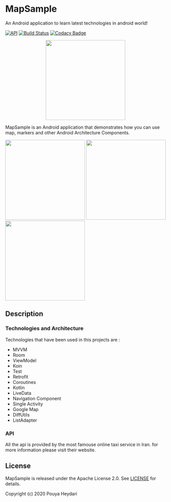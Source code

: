 # MapSample
An Android application to learn latest technologies in android world!

[![API](https://img.shields.io/badge/API-21%2B-brightgreen.svg?style=flat)](https://android-arsenal.com/api?level=21)
[![Build Status](https://travis-ci.org/SirLordPouya/MusicManager.svg?branch=master)](https://travis-ci.org/SirLordPouya/MusicManager)
[![Codacy Badge](https://app.codacy.com/project/badge/Grade/285103ecc0d34b948543d49045c05880)](https://www.codacy.com/manual/SirLordPouya/MapSample?utm_source=github.com&amp;utm_medium=referral&amp;utm_content=SirLordPouya/MapSample&amp;utm_campaign=Badge_Grade)
<p align="center">
<img src="https://raw.githubusercontent.com/SirLordPouya/MusicManager/master/shots/appicon.png" width="250">
</p>

MapSample is an Android application that demonstrates how you can use map, markers and other Android Architecture Components.

<img src="https://raw.githubusercontent.com/SirLordPouya/MapSample/master/pics/Screenshot_1.png" width="250"> <img src="https://raw.githubusercontent.com/SirLordPouya/MapSample/master/pics/Screenshot_2.png" width="250"> <img src="https://raw.githubusercontent.com/SirLordPouya/MapSample/master/pics/Screenshot_3.png" width="250">

## Description

### Technologies and Architecture

Technologies that have been used in this projects are :

*   MVVM
*   Room
*   ViewModel
*   Koin
*   Test
*   Retrofit
*   Coroutines
*   Kotlin
*   LiveData
*   Navigation Component
*   Single Activity
*   Google Map
*   DiffUtils
*   ListAdapter

### API

All the api is provided by the most famouse online taxi service in Iran. for more information please visit their website.

## License

MapSample is released under the Apache License 2.0. See [LICENSE](https://github.com/SirLordPouya/MapSample/blob/master/LICENSE.md) for details.

Copyright (c) 2020 Pouya Heydari
